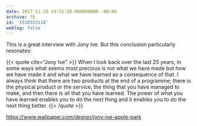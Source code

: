 ```yaml
---
date: 2017-11-10 14:31:58.000000000 -08:00
archive: fb
id: '1510353118'
weblog: false
---
```


This is a great interview with Jony Ive. But this conclusion particularly resonates:

{{< quote cite="Jony Ive" >}}
When I look back over the last 25 years, in some ways what seems most precious is not what we have made but how we have made it and what we have learned as a consequence of that. I always think that there are two products at the end of a programme; there is the physical product or the service, the thing that you have managed to make, and then there is all that you have learned. The power of what you have learned enables you to do the next thing and it enables you to do the next thing better.
{{< /quote >}}

https://www.wallpaper.com/design/jony-ive-apple-park
